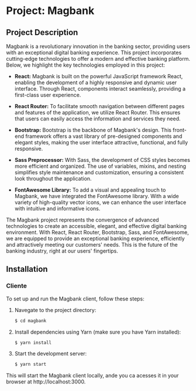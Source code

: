 # Project: Magbank

## Project Description

Magbank is a revolutionary innovation in the banking sector, providing users with an exceptional digital banking experience. This project incorporates cutting-edge technologies to offer a modern and effective banking platform. Below, we highlight the key technologies employed in this project:

- **React:** Magbank is built on the powerful JavaScript framework React, enabling the development of a highly responsive and dynamic user interface. Through React, components interact seamlessly, providing a first-class user experience.

- **React Router:** To facilitate smooth navigation between different pages and features of the application, we utilize React Router. This ensures that users can easily access the information and services they need.

- **Bootstrap:** Bootstrap is the backbone of Magbank's design. This front-end framework offers a vast library of pre-designed components and elegant styles, making the user interface attractive, functional, and fully responsive.

- **Sass Preprocessor:** With Sass, the development of CSS styles becomes more efficient and organized. The use of variables, mixins, and nesting simplifies style maintenance and customization, ensuring a consistent look throughout the application.

- **FontAwesome Library:** To add a visual and appealing touch to Magbank, we have integrated the FontAwesome library. With a wide variety of high-quality vector icons, we can enhance the user interface with intuitive and informative icons.

The Magbank project represents the convergence of advanced technologies to create an accessible, elegant, and effective digital banking environment. With React, React Router, Bootstrap, Sass, and FontAwesome, we are equipped to provide an exceptional banking experience, efficiently and attractively meeting our customers' needs. This is the future of the banking industry, right at our users' fingertips.

## Installation

### Cliente

To set up and run the Magbank client, follow these steps:

1. Navegate to the project directory:
   ```sh
   $ cd magbank

2. Install dependencies using Yarn (make sure you have Yarn installed):
    ```sh
    $ yarn install

3. Start the development server:
    ```sh
    $ yarn start

This will start the Magbank client locally, ande you ca acesses it in your browser at http://localhost:3000.
